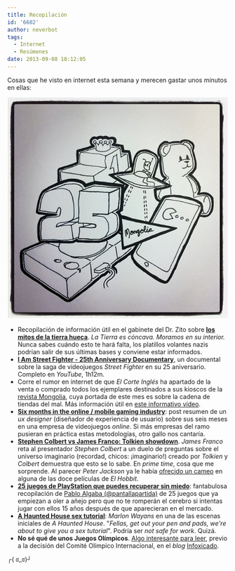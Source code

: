 ```yaml
---
title: Recopilación
id: '6602'
author: neverbot
tags:
  - Internet
  - Resúmenes
date: 2013-09-08 18:12:05
---
```


Cosas que he visto en internet esta semana y merecen gastar unos minutos en ellas:

[![Resumen de la semana](./recopilacion/jpeg.jpeg)](https://neverbot.com/wp-content/uploads/2013/09/jpeg.jpeg)

*   Recopilación de información útil en el gabinete del Dr. Zito sobre **[los mitos de la tierra hueca](http://drzito.wordpress.com/2013/09/05/declaro-que-la-tierra-es-hueca/)**. _La Tierra es cóncava. Moramos en su interior._ Nunca sabes cuándo esto te hará falta, los platillos volantes nazis podrían salir de sus últimas bases y conviene estar informados.
*   **[I Am Street Fighter - 25th Anniversary Documentary](http://www.youtube.com/watch?v=2gZBITO5GwI)**, un documental sobre la saga de videojuegos _Street Fighter_ en su 25 aniversario. Completo en _YouTube_, 1h12m.
*   Corre el rumor en internet de que _El Corte Inglés_ ha apartado de la venta o comprado todos los ejemplares destinados a sus kioscos de la [revista Mongolia](http://www.revistamongolia.com/), cuya portada de este mes es sobre la cadena de tiendas del mal. Más información útil en [este informativo vídeo](http://www.youtube.com/watch?v=mVG2R7UYweU).
*   **[Six months in the online / mobile gaming industry](http://www.franklinandrade.net/six-months-working-in-the-online-mobile-gaming-industry/)**: post resumen de un _ux designer_ (diseñador de experiencia de usuario) sobre sus seis meses en una empresa de videojuegos _online_. Si más empresas del ramo pusieran en práctica estas metodologías, otro gallo nos cantaría.
*   [**Stephen Colbert vs James Franco: Tolkien showdown**](http://www.youtube.com/watch?v=FxLei06UrQw). _James Franco_ reta al presentador _Stephen Colbert_ a un duelo de preguntas sobre el universo imaginario (recordad, chicos: ¡imaginario!) creado por _Tolkien_ y _Colbert_ demuestra que esto se lo sabe. En _prime time_, cosa que me sorprende. Al parecer _Peter Jackson_ ya le había [ofrecido un cameo](http://www.hollywoodreporter.com/news/stephen-colbert-make-hobbit-cameo-381423) en alguna de las doce películas de _El Hobbit_.
*   [**25 juegos de PlayStation que puedes recuperar sin miedo**](http://pantallapartida.blogspot.com.es/2013/09/25-juegos-de-playstation-que-puedes.html): fantabulosa recopilación de [Pablo Algaba (@pantallapartida)](https://twitter.com/pantallapartida) de 25 juegos que ya empiezan a oler a añejo pero que no te romperán el cerebro si intentas jugar con ellos 15 años después de que aparecieran en el mercado.
*   [**A Haunted House sex tutorial**](http://www.youtube.com/watch?v=3J8cayRxa5g): _Marlon Wayans_ en una de las escenas iniciales de _A Haunted House_. "_Fellas, get out your pen and pads, we're about to give you a sex tutorial_". Podría ser _not safe for work_. Quizá.
*   **No sé qué de unos Juegos Olímpicos**. [Algo interesante para leer](http://valuefornothing.wordpress.com/2013/08/31/madrid-2020-un-engano-mas-rapido-mas-alto-y-mas-fuerte/), previo a la decisión del Comité Olímpico Internacional, en el _blog_ [Infoxicado](http://valuefornothing.wordpress.com/).

┌( ಠ\_ಠ)┘